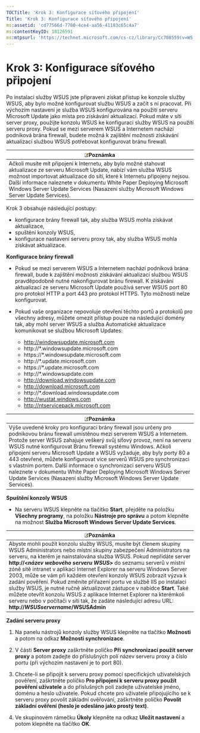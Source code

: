 ```yaml
---
TOCTitle: 'Krok 3: Konfigurace síťového připojení'
Title: 'Krok 3: Konfigurace síťového připojení'
ms:assetid: 'cd77566d-7780-4ce4-aa56-41183c65c4a7'
ms:contentKeyID: 18126591
ms:mtpsurl: 'https://technet.microsoft.com/cs-cz/library/Cc708559(v=WS.10)'
---
```


Krok 3: Konfigurace síťového připojení
======================================

Po instalaci služby WSUS jste připraveni získat přístup ke konzole služby WSUS, aby bylo možné konfigurovat službu WSUS a začít s ní pracovat. Při výchozím nastavení je služba WSUS konfigurována na použití serveru Microsoft Update jako místa pro získávání aktualizací. Pokud máte v síti server proxy, použijte konzolu WSUS ke konfiguraci služby WSUS na použití serveru proxy. Pokud se mezi serverem WSUS a Internetem nachází podniková brána firewall, budete možná k zajištění možnosti získávání aktualizací službou WSUS potřebovat konfigurovat bránu firewall.

| ![](images/Cc708559.note(WS.10).gif)Poznámka                                                                                                                                                                                                                                                                                                     |
|-------------------------------------------------------------------------------------------------------------------------------------------------------------------------------------------------------------------------------------------------------------------------------------------------------------------------------------------------------------------------------|
| Ačkoli musíte mít připojení k Internetu, aby bylo možné stahovat aktualizace ze serveru Microsoft Update, nabízí vám služba WSUS možnost importovat aktualizace do sítí, které k Internetu připojeny nejsou. Další informace naleznete v dokumentu White Paper Deploying Microsoft Windows Server Update Services (Nasazení služby Microsoft Windows Server Update Services). |

Krok 3 obsahuje následující postupy:

-   konfigurace brány firewall tak, aby služba WSUS mohla získávat aktualizace,
-   spuštění konzoly WSUS,
-   konfigurace nastavení serveru proxy tak, aby služba WSUS mohla získávat aktualizace.

**Konfigurace brány firewall**
-   Pokud se mezi serverem WSUS a Internetem nachází podniková brána firewall, bude k zajištění možnosti získávání aktualizací službou WSUS pravděpodobně nutné nakonfigurovat bránu firewall. K získávání aktualizací ze serveru Microsoft Update používá server WSUS port 80 pro protokol HTTP a port 443 pro protokol HTTPS. Tyto možnosti nelze konfigurovat.

-   Pokud vaše organizace nepovoluje otevření těchto portů a protokolů pro všechny adresy, můžete omezit přístup pouze na následující domény tak, aby mohl server WSUS a služba Automatické aktualizace komunikovat se službou Microsoft Updates:

    -   http://windowsupdate.microsoft.com
    -   http://\*.windowsupdate.microsoft.com
    -   https://\*.windowsupdate.microsoft.com
    -   http://\*.update.microsoft.com
    -   https://\*.update.microsoft.com
    -   http://\*.windowsupdate.com
    -   http://download.windowsupdate.com
    -   http://download.microsoft.com
    -   http://\*.download.windowsupdate.com
    -   http://wustat.windows.com
    -   http://ntservicepack.microsoft.com

| ![](images/Cc708559.note(WS.10).gif)Poznámka                                                                                                                                                                                                                                                                                                                                                                                                                                                                                                                                                                     |
|-----------------------------------------------------------------------------------------------------------------------------------------------------------------------------------------------------------------------------------------------------------------------------------------------------------------------------------------------------------------------------------------------------------------------------------------------------------------------------------------------------------------------------------------------------------------------------------------------------------------------------------------------|
| Výše uvedené kroky pro konfiguraci brány firewall jsou určeny pro podnikovou bránu firewall umístěnou mezi serverem WSUS a Internetem. Protože server WSUS zahajuje veškerý svůj síťový provoz, není na serveru WSUS nutné konfigurovat Bránu firewall systému Windows. Ačkoli připojení serveru Microsoft Update a WSUS vyžaduje, aby byly porty 80 a 443 otevřené, můžete konfigurovat více serverů WSUS pro synchronizaci s vlastním portem. Další informace o synchronizaci serveru WSUS naleznete v dokumentu White Paper Deploying Microsoft Windows Server Update Services (Nasazení služby Microsoft Windows Server Update Services). |

**Spuštění konzoly WSUS**
-   Na serveru WSUS klepněte na tlačítko **Start**, přejděte na položku **Všechny programy**, na položku **Nástroje pro správu** a potom klepněte na možnost **Služba Microsoft Windows Server Update Services**.

| ![](images/Cc708559.note(WS.10).gif)Poznámka                                                                                                                                                                                                                                                                                                                                                                                                                                                                                                                                                                                                                                                                                                                    |
|----------------------------------------------------------------------------------------------------------------------------------------------------------------------------------------------------------------------------------------------------------------------------------------------------------------------------------------------------------------------------------------------------------------------------------------------------------------------------------------------------------------------------------------------------------------------------------------------------------------------------------------------------------------------------------------------------------------------------------------------------------------------------------------------|
| Abyste mohli použít konzolu služby WSUS, musíte být členem skupiny WSUS Administrators nebo místní skupiny zabezpečení Administrators na serveru, na kterém je nainstalována služba WSUS. Pokud nepřidáte server **http://&lt;***název webového serveru WSUS***&gt;** do seznamu serverů v místní zóně sítě intranet v aplikaci Internet Explorer na serveru Windows Server 2003, může se vám při každém otevření konzoly WSUS zobrazit výzva k zadání pověření. Pokud změníte přiřazení portu ve službě IIS po instalaci služby WSUS, je nutné ručně aktualizovat zástupce v nabídce **Start**. Také můžete otevřít konzolu WSUS z aplikace Internet Explorer na kterémkoli serveru nebo v počítači v síti tak, že zadáte následující adresu URL: **http://***WSUSservername***/WSUSAdmin** |

**Zadání serveru proxy**
1.  Na panelu nástrojů konzoly služby WSUS klepněte na tlačítko **Možnosti** a potom na odkaz **Možnosti synchronizace**.

2.  V části **Server proxy** zaškrtněte políčko **Při synchronizaci použít server proxy** a potom zadejte do příslušných polí název serveru proxy a číslo portu (při výchozím nastavení je to port 80).

3.  Chcete-li se připojit k serveru proxy pomocí specifických uživatelských pověření, zaškrtněte políčko **Pro připojení k serveru proxy použít pověření uživatele** a do příslušných polí zadejte uživatelské jméno, doménu a heslo uživatele. Pokud chcete pro uživatele připojujícího se k serveru proxy povolit základní ověřování, zaškrtněte políčko **Povolit základní ověření (heslo je odesláno jako prostý text)**.

4.  Ve skupinovém rámečku **Úkoly** klepněte na odkaz **Uložit nastavení** a potom klepněte na tlačítko **OK**.

